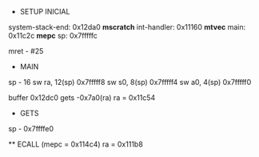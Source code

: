 * SETUP INICIAL

system-stack-end: 0x12da0 **mscratch**
int-handler: 0x11160 **mtvec**
main: 0x11c2c **mepc**
sp: 0x7fffffc

mret - #25

* MAIN

sp - 16
sw ra, 12(sp)   0x7fffff8
sw s0, 8(sp)    0x7fffff4
sw a0, 4(sp)    0x7fffff0


buffer 0x12dc0
gets -0x7a0(ra)
ra = 0x11c54

* GETS

sp - 0x7ffffe0

** ECALL
(mepc = 0x114c4)
ra = 0x111b8



